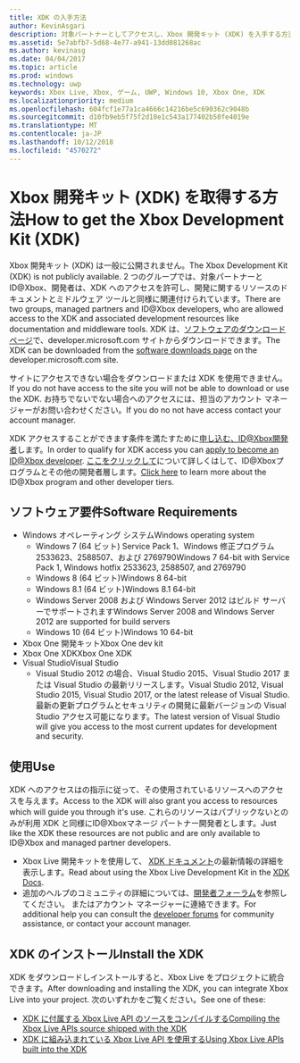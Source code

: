 ```yaml
---
title: XDK の入手方法
author: KevinAsgari
description: 対象パートナーとしてアクセスし、Xbox 開発キット (XDK) を入手する方法について説明します。
ms.assetid: 5e7abfb7-5d68-4e77-a941-13dd081268ac
ms.author: kevinasg
ms.date: 04/04/2017
ms.topic: article
ms.prod: windows
ms.technology: uwp
keywords: Xbox Live, Xbox, ゲーム, UWP, Windows 10, Xbox One, XDK
ms.localizationpriority: medium
ms.openlocfilehash: 604fcf1e77a1ca4666c14216be5c690362c9048b
ms.sourcegitcommit: d10fb9eb5f75f2d10e1c543a177402b50fe4019e
ms.translationtype: MT
ms.contentlocale: ja-JP
ms.lasthandoff: 10/12/2018
ms.locfileid: "4570272"
---
```

# <a name="how-to-get-the-xbox-development-kit-xdk"></a><span data-ttu-id="ee830-104">Xbox 開発キット (XDK) を取得する方法</span><span class="sxs-lookup"><span data-stu-id="ee830-104">How to get the Xbox Development Kit (XDK)</span></span>

<span data-ttu-id="ee830-105">Xbox 開発キット (XDK) は一般に公開されません。</span><span class="sxs-lookup"><span data-stu-id="ee830-105">The Xbox Development Kit (XDK) is not publicly available.</span></span> <span data-ttu-id="ee830-106">2 つのグループでは、対象パートナーとID@Xbox、開発者は、XDK へのアクセスを許可し、開発に関するリソースのドキュメントとミドルウェア ツールと同様に関連付けられています。</span><span class="sxs-lookup"><span data-stu-id="ee830-106">There are two groups, managed partners and ID@Xbox developers, who are allowed access to the XDK and associated development resources like documentation and middleware tools.</span></span> <span data-ttu-id="ee830-107">XDK は、[ソフトウェアのダウンロード ページ](https://developer.microsoft.com/en-us/games/xbox/partner/resources-softwaredownloads)で、developer.microsoft.com サイトからダウンロードできます。</span><span class="sxs-lookup"><span data-stu-id="ee830-107">The XDK can be downloaded from the [software downloads page](https://developer.microsoft.com/en-us/games/xbox/partner/resources-softwaredownloads) on the developer.microsoft.com site.</span></span>

<span data-ttu-id="ee830-108">サイトにアクセスできない場合をダウンロードまたは XDK を使用できません。</span><span class="sxs-lookup"><span data-stu-id="ee830-108">If you do not have access to the site you will not be able to download or use the XDK.</span></span> <span data-ttu-id="ee830-109">お持ちでないでない場合へのアクセスには、担当のアカウント マネージャーがお問い合わせください。</span><span class="sxs-lookup"><span data-stu-id="ee830-109">If you do no not have access contact your account manager.</span></span>

<span data-ttu-id="ee830-110">XDK アクセスすることができます条件を満たすために[申し込む、ID@Xbox開発者](https://www.xbox.com/en-us/Developers/id)します。</span><span class="sxs-lookup"><span data-stu-id="ee830-110">In order to qualify for XDK access you can [apply to become an ID@Xbox developer](https://www.xbox.com/en-us/Developers/id).</span></span>
<span data-ttu-id="ee830-111">[ここをクリックして](../developer-program-overview.md)について詳しくはして、ID@Xboxプログラムとその他の開発者層します。</span><span class="sxs-lookup"><span data-stu-id="ee830-111">[Click here](../developer-program-overview.md) to learn more about the ID@Xbox program and other developer tiers.</span></span>

## <a name="software-requirements"></a><span data-ttu-id="ee830-112">ソフトウェア要件</span><span class="sxs-lookup"><span data-stu-id="ee830-112">Software Requirements</span></span>

- <span data-ttu-id="ee830-113">Windows オペレーティング システム</span><span class="sxs-lookup"><span data-stu-id="ee830-113">Windows operating system</span></span>
    - <span data-ttu-id="ee830-114">Windows 7 (64 ビット) Service Pack 1、Windows 修正プログラム 2533623、2588507、および 2769790</span><span class="sxs-lookup"><span data-stu-id="ee830-114">Windows 7 64-bit with Service Pack 1, Windows hotfix 2533623, 2588507, and 2769790</span></span>
    - <span data-ttu-id="ee830-115">Windows 8 (64 ビット)</span><span class="sxs-lookup"><span data-stu-id="ee830-115">Windows 8 64-bit</span></span>
    - <span data-ttu-id="ee830-116">Windows 8.1 (64 ビット)</span><span class="sxs-lookup"><span data-stu-id="ee830-116">Windows 8.1 64-bit</span></span>
    - <span data-ttu-id="ee830-117">Windows Server 2008 および Windows Server 2012 はビルド サーバーでサポートされます</span><span class="sxs-lookup"><span data-stu-id="ee830-117">Windows Server 2008 and Windows Server 2012 are supported for build servers</span></span>
    - <span data-ttu-id="ee830-118">Windows 10 (64 ビット)</span><span class="sxs-lookup"><span data-stu-id="ee830-118">Windows 10 64-bit</span></span>
- <span data-ttu-id="ee830-119">Xbox One 開発キット</span><span class="sxs-lookup"><span data-stu-id="ee830-119">Xbox One dev kit</span></span>
- <span data-ttu-id="ee830-120">Xbox One XDK</span><span class="sxs-lookup"><span data-stu-id="ee830-120">Xbox One XDK</span></span>
- <span data-ttu-id="ee830-121">Visual Studio</span><span class="sxs-lookup"><span data-stu-id="ee830-121">Visual Studio</span></span>
    - <span data-ttu-id="ee830-122">Visual Studio 2012 の場合、Visual Studio 2015、Visual Studio 2017 または Visual Studio の最新リリースします。</span><span class="sxs-lookup"><span data-stu-id="ee830-122">Visual Studio 2012, Visual Studio 2015, Visual Studio 2017, or the latest release of Visual Studio.</span></span> <span data-ttu-id="ee830-123">最新の更新プログラムとセキュリティの開発に最新バージョンの Visual Studio アクセス可能になります。</span><span class="sxs-lookup"><span data-stu-id="ee830-123">The latest version of Visual Studio will give you access to the most current updates for development and security.</span></span>

## <a name="use"></a><span data-ttu-id="ee830-124">使用</span><span class="sxs-lookup"><span data-stu-id="ee830-124">Use</span></span>

<span data-ttu-id="ee830-125">XDK へのアクセスはの指示に従って、その使用されているリソースへのアクセスを与えます。</span><span class="sxs-lookup"><span data-stu-id="ee830-125">Access to the XDK will also grant you access to resources which will guide you through it's use.</span></span> <span data-ttu-id="ee830-126">これらのリソースはパブリックないとのみが利用 XDK と同様にID@Xboxマネージ パートナー開発者とします。</span><span class="sxs-lookup"><span data-stu-id="ee830-126">Just like the XDK these resources are not public and are only available to ID@Xbox and managed partner developers.</span></span>

- <span data-ttu-id="ee830-127">Xbox Live 開発キットを使用して、 [XDK ドキュメント](https://developer.microsoft.com/en-us/games/xbox/partner/development-documentation)の最新情報の詳細を表示します。</span><span class="sxs-lookup"><span data-stu-id="ee830-127">Read about using the Xbox Live Development Kit in the [XDK Docs](https://developer.microsoft.com/en-us/games/xbox/partner/development-documentation).</span></span>
- <span data-ttu-id="ee830-128">追加のヘルプのコミュニティの詳細については、[開発者フォーラム](https://forums.xboxlive.com/index.html)を参照してください。 またはアカウント マネージャーに連絡できます。</span><span class="sxs-lookup"><span data-stu-id="ee830-128">For additional help you can consult the [developer forums](https://forums.xboxlive.com/index.html) for community assistance, or contact your account manager.</span></span>

## <a name="install-the-xdk"></a><span data-ttu-id="ee830-129">XDK のインストール</span><span class="sxs-lookup"><span data-stu-id="ee830-129">Install the XDK</span></span>

<span data-ttu-id="ee830-130">XDK をダウンロードしインストールすると、Xbox Live をプロジェクトに統合できます。</span><span class="sxs-lookup"><span data-stu-id="ee830-130">After downloading and installing the XDK, you can integrate Xbox Live into your project.</span></span>  <span data-ttu-id="ee830-131">次のいずれかをご覧ください。</span><span class="sxs-lookup"><span data-stu-id="ee830-131">See one of these:</span></span>
- [<span data-ttu-id="ee830-132">XDK に付属する Xbox Live API のソースをコンパイルする</span><span class="sxs-lookup"><span data-stu-id="ee830-132">Compiling the Xbox Live APIs source shipped with the XDK</span></span>](compile-the-xdk-xbox-live-api-source.md)
- [<span data-ttu-id="ee830-133">XDK に組み込まれている Xbox Live API を使用する</span><span class="sxs-lookup"><span data-stu-id="ee830-133">Using Xbox Live APIs built into the XDK</span></span>](using-xbox-live-apis-built-into-the-xdk.md)